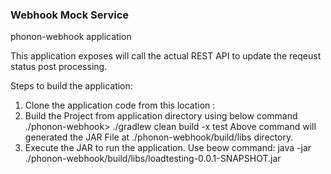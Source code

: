 ### Webhook Mock Service



phonon-webhook application

This application exposes will call the actual REST API to update the reqeust status post processing.


Steps to build the application:

1. Clone the application code from this location :
2. Build the Project from application directory using below command
   ./phonon-webhook> ./gradlew clean build -x test
   Above command will generated the JAR File at ./phonon-webhook/build/libs directory.
3. Execute the JAR to run the application. Use beow command:
   java -jar ./phonon-webhook/build/libs/loadtesting-0.0.1-SNAPSHOT.jar
